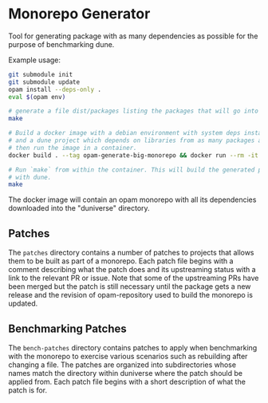 # Monorepo Generator

Tool for generating package with as many dependencies as possible for the
purpose of benchmarking dune.

Example usage:

```bash
git submodule init
git submodule update
opam install --deps-only .
eval $(opam env)

# generate a file dist/packages listing the packages that will go into the monorepo
make

# Build a docker image with a debian environment with system deps installed
# and a dune project which depends on libraries from as many packages as possible,
# then run the image in a container.
docker build . --tag opam-generate-big-monorepo && docker run --rm -it opam-generate-big-monorepo

# Run `make` from within the container. This will build the generated project
# with dune.
make
```

The docker image will contain an opam monorepo with all its dependencies
downloaded into the "duniverse" directory.

## Patches

The `patches` directory contains a number of patches to projects that allows
them to be built as part of a monorepo. Each patch file begins with a comment
describing what the patch does and its upstreaming status with a link to the
relevant PR or issue. Note that some of the upstreaming PRs have been merged but
the patch is still necessary until the package gets a new release and the
revision of opam-repository used to build the monorepo is updated.

## Benchmarking Patches

The `bench-patches` directory contains patches to apply when benchmarking with
the monorepo to exercise various scenarios such as rebuilding after changing a
file. The patches are organized into subdirectories whose names match the
directory within duniverse where the patch should be applied from. Each patch
file begins with a short description of what the patch is  for.
